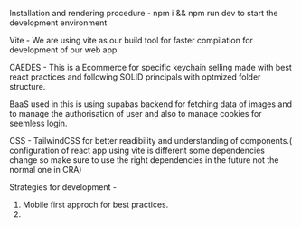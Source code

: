 Installation and rendering procedure - 
npm i && npm run dev to start the development environment


Vite - We are using vite as our build tool for faster compilation for development of our web app.

CAEDES - This is a Ecommerce for specific keychain selling made with best react practices and following SOLID principals with optmized folder structure.

BaaS used in this is using supabas backend for fetching data of images and 
to manage the authorisation of user and also to manage cookies for seemless login.

CSS - TailwindCSS for better readibility and understanding of components.( configuration of react app using vite is different some dependencies change so make sure to use the right dependencies in the future not the normal one in CRA)


Strategies for development - 
1. Mobile first approch for best practices.
2. 


